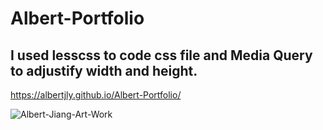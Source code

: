 # Albert-Portfolio

## I used lesscss to code css file and Media Query to adjustify width and height.

https://albertjly.github.io/Albert-Portfolio/

![Albert-Jiang-Art-Work](https://user-images.githubusercontent.com/69495353/109082675-4a268d80-76b9-11eb-9dcf-12159bf88fd9.png)
